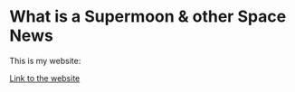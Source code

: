 # What is a Supermoon & other Space News

This is my website:

[Link to the website](https://n-elkin.github.io/lab-engagement-2/)
